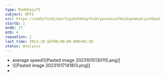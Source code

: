 ```yaml
---
type: MadeEasyTS
subject: APTI
src: https://uxkhzfstdjcborfuyyknhkhbyfnskrywvveioufkbjkupomnptjwvhbavkysuhi.vercel.app/me/test.html?pageName=timeManagementReport&testid=5155&t=a&testType=2&data=eyJuYW1lIjoiR2VuZXJhbCBBcHRpdHVkZS0xIChHQVRFIDIwMjMpIn0=
startQ: 1
endQ: 17
atQ: 4
repeation: 1
last_time: 2023-10-16T00:00:00.000+05:30
status: Analysis
---
```

- average speed![[Pasted image 20231015130115.png]]
- ![[Pasted image 20231017141813.png]]
- 